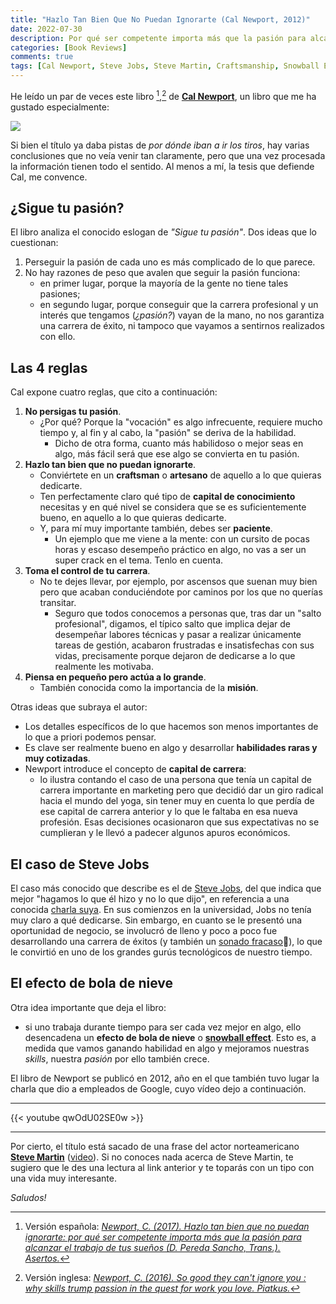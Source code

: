 ```yaml
---
title: "Hazlo Tan Bien Que No Puedan Ignorarte (Cal Newport, 2012)"
date: 2022-07-30
description: Por qué ser competente importa más que la pasión para alcanzar el trabajo de tus sueños.
categories: [Book Reviews]
comments: true
tags: [Cal Newport, Steve Jobs, Steve Martin, Craftsmanship, Snowball Effect]
---
```


He leído un par de veces este libro [^1],[^2] de [**Cal Newport**](https://www.calnewport.com/), un libro que me ha gustado especialmente:

[![](/images/hazlo-tan-bien-que-no-puedan-ignorarte.jpeg)](https://amzn.to/3bet5X4)

Si bien el título ya daba pistas de _por dónde iban a ir los tiros_, hay varias conclusiones que no veía venir tan claramente, pero que una vez procesada la información tienen todo el sentido. Al menos a mí, la tesis que defiende Cal, me convence.

## ¿Sigue tu pasión?

El libro analiza el conocido eslogan de _"Sigue tu pasión"_. Dos ideas que lo cuestionan:

1. Perseguir la pasión de cada uno es más complicado de lo que parece.
2. No hay razones de peso que avalen que seguir la pasión funciona:
   - en primer lugar, porque la mayoría de la gente no tiene tales pasiones;
   - en segundo lugar, porque conseguir que la carrera profesional y un interés que tengamos (_¿pasión?_) vayan de la mano, no nos garantiza una carrera de éxito, ni tampoco que vayamos a sentirnos realizados con ello.

## Las 4 reglas

Cal expone cuatro reglas, que cito a continuación:

1. **No persigas tu pasión**.
   - ¿Por qué? Porque la "vocación" es algo infrecuente, requiere mucho tiempo y, al fin y al cabo, la "pasión" se deriva de la habilidad.
     - Dicho de otra forma, cuanto más habilidoso o mejor seas en algo, más fácil será que ese algo se convierta en tu pasión.
2. **Hazlo tan bien que no puedan ignorarte**.
   - Conviértete en un **craftsman** o **artesano** de aquello a lo que quieras dedicarte.
   - Ten perfectamente claro qué tipo de **capital de conocimiento** necesitas y en qué nivel se considera que se es suficientemente bueno, en aquello a lo que quieras dedicarte.
   - Y, para mí muy importante también, debes ser **paciente**.
     - Un ejemplo que me viene a la mente: con un cursito de pocas horas y escaso desempeño práctico en algo, no vas a ser un super crack en el tema. Tenlo en cuenta.
3. **Toma el control de tu carrera**.
   - No te dejes llevar, por ejemplo, por ascensos que suenan muy bien pero que acaban conduciéndote por caminos por los que no querías transitar.
     - Seguro que todos conocemos a personas que, tras dar un "salto profesional", digamos, el típico salto que implica dejar de desempeñar labores técnicas y pasar a realizar únicamente tareas de gestión, acabaron frustradas e insatisfechas con sus vidas, precisamente porque dejaron de dedicarse a lo que realmente les motivaba.
4. **Piensa en pequeño pero actúa a lo grande**.
   - También conocida como la importancia de la **misión**.

Otras ideas que subraya el autor:

- Los detalles específicos de lo que hacemos son menos importantes de lo que a priori podemos pensar.
- Es clave ser realmente bueno en algo y desarrollar **habilidades raras y muy cotizadas**.
- Newport introduce el concepto de **capital de carrera**:
  - lo ilustra contando el caso de una persona que tenía un capital de carrera importante en marketing pero que decidió dar un giro radical hacia el mundo del yoga, sin tener muy en cuenta lo que perdía de ese capital de carrera anterior y lo que le faltaba en esa nueva profesión. Esas decisiones ocasionaron que sus expectativas no se cumplieran y le llevó a padecer algunos apuros económicos.

## El caso de Steve Jobs

El caso más conocido que describe es el de [Steve Jobs](https://www.wikiwand.com/es/Steve_Jobs), del que indica que mejor "hagamos lo que él hizo y no lo que dijo", en referencia a una conocida [charla suya](https://www.youtube.com/watch?v=hXXwFG3_x2g). En sus comienzos en la universidad, Jobs no tenía muy claro a qué dedicarse. Sin embargo, en cuanto se le presentó una oportunidad de negocio, se involucró de lleno y poco a poco fue desarrollando una carrera de éxitos (y también un [sonado fracaso](https://www.heraldousa.com/tendencias/2022/3/2/por-que-despidieron-steve-jobs-de-apple-en-1985-20820.html)🤔), lo que le convirtió en uno de los grandes gurús tecnológicos de nuestro tiempo.

## El efecto de bola de nieve

Otra idea importante que deja el libro:

- si uno trabaja durante tiempo para ser cada vez mejor en algo, ello desencadena un **efecto de bola de nieve** o [**snowball effect**](https://en.wikipedia.org/wiki/Snowball_effect). Esto es, a medida que vamos ganando habilidad en algo y mejoramos nuestras _skills_, nuestra _pasión_ por ello también crece.

El libro de Newport se publicó en 2012, año en el que también tuvo lugar la charla que dio a empleados de Google, cuyo vídeo dejo a continuación.

***
{{< youtube qwOdU02SE0w >}}
***

Por cierto, el título está sacado de una frase del actor norteamericano [**Steve Martin**](https://www.wikiwand.com/es/Steve_Martin) ([video](https://www.youtube.com/watch?v=teAvv6jnuXY)). Si no conoces nada acerca de Steve Martin, te sugiero que le des una lectura al link anterior y te toparás con un tipo con una vida muy interesante.

_Saludos!_

[^1]: Versión española: [_Newport, C. (2017). Hazlo tan bien que no puedan ignorarte: por qué ser competente importa más que la pasión para alcanzar el trabajo de tus sueños (D. Pereda Sancho, Trans.). Asertos._](https://amzn.to/3bet5X4)
[^2]: Versión inglesa: [_Newport, C. (2016). So good they can't ignore you : why skills trump passion in the quest for work you love. Piatkus._](https://amzn.to/3BrQ9fL)
